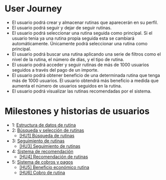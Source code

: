 # User Journey
- El usuario podrá crear y almacenar rutinas que aparecerán en su perfil.
- El usuario podrá seguir y dejar de seguir rutinas.
- El usuario podrá seleccionar una rutina seguida como principal. Si el usuario tenia ya una rutina propia seguida esta se cambiará automáticamente. Únicamente podrá seleccionar una rutina como principal.
- El usuario podrá buscar una rutina aplicando una serie de filtros como el nivel de la rutina, el número de días, y el tipo de rutina.
- El usuario podrá acceder y seguir rutinas de más de 1000 usuarios seguidos a través del pago de un importe.
- El usuario podrá obtener beneficio de una determinada rutina que tenga más de 1000 usuarios. El usuario obtendrá más beneficio a medida que aumenta el número de usuarios seguidos en la rutina.
- El usuario podrá visualizar las rutinas recomendadas por el sistema.

# Milestones y historias de usuarios

- 1: [Estructura de datos de rutina](https://github.com/carlostorralba/RouGym/milestone/2)
- 2: [Búsqueda y selección de rutinas](https://github.com/carlostorralba/RouGym/milestone/3)
  - [[HU1] Búsqueda de rutinas](https://github.com/carlostorralba/RouGym/issues/9)  
- 3: [Seguimiento de rutinas](https://github.com/carlostorralba/RouGym/milestone/4)
  - [[HU3] Seguimiento de rutinas](https://github.com/carlostorralba/RouGym/issues/20)
- 4: [Sistema de recomendación](https://github.com/carlostorralba/RouGym/milestone/8)
  - [[HU4] Recomendación de rutinas](https://github.com/carlostorralba/RouGym/issues/21)
- 5: [Sistema de cobros y pagos](https://github.com/carlostorralba/RouGym/milestone/7)
  - [[HU5] Beneficio económico rutina](https://github.com/carlostorralba/RouGym/issues/27)
  - [[HU6] Cobro de rutina](https://github.com/carlostorralba/RouGym/issues/28)
 

